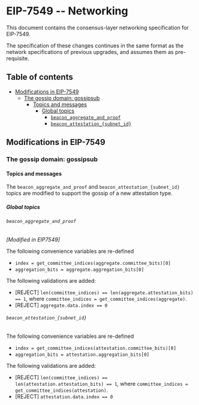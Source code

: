 # EIP-7549 -- Networking

This document contains the consensus-layer networking specification for EIP-7549.

The specification of these changes continues in the same format as the network specifications of previous upgrades, and assumes them as pre-requisite.

## Table of contents

<!-- TOC -->
<!-- START doctoc generated TOC please keep comment here to allow auto update -->
<!-- DON'T EDIT THIS SECTION, INSTEAD RE-RUN doctoc TO UPDATE -->

- [Modifications in EIP-7549](#modifications-in-eip-7549)
  - [The gossip domain: gossipsub](#the-gossip-domain-gossipsub)
    - [Topics and messages](#topics-and-messages)
      - [Global topics](#global-topics)
        - [`beacon_aggregate_and_proof`](#beacon_aggregate_and_proof)
        - [`beacon_attestation_{subnet_id}`](#beacon_attestation_subnet_id)

<!-- END doctoc generated TOC please keep comment here to allow auto update -->
<!-- /TOC -->

## Modifications in EIP-7549

### The gossip domain: gossipsub

#### Topics and messages

The `beacon_aggregate_and_proof` and `beacon_attestation_{subnet_id}` topics are modified to support the gossip of a new attestation type.

##### Global topics

###### `beacon_aggregate_and_proof`

*[Modified in EIP7549]*

The following convenience variables are re-defined
- `index = get_committee_indices(aggregate.committee_bits)[0]`
- `aggregation_bits = aggregate.aggregation_bits[0]`

The following validations are added:
* [REJECT] `len(committee_indices) == len(aggregate.attestation_bits) == 1`, where `committee_indices = get_committee_indices(aggregate)`.
* [REJECT] `aggregate.data.index == 0`

###### `beacon_attestation_{subnet_id}`

The following convenience variables are re-defined
- `index = get_committee_indices(attestation.committee_bits)[0]`
- `aggregation_bits = attestation.aggregation_bits[0]`

The following validations are added:
* [REJECT] `len(committee_indices) == len(attestation.attestation_bits) == 1`, where `committee_indices = get_committee_indices(attestation)`.
* [REJECT] `attestation.data.index == 0`

